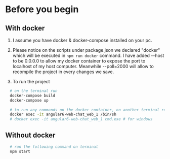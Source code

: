 # Before you begin

## With docker
1. I assume you have docker & docker-compose installed on your pc.

2. Please notice on the scripts under package.json we declared "docker" which will be executed in `npm run docker` command. I have added --host to be 0.0.0.0 to allow my docker container to expose the port to localhost of my host computer. Meanwhile --poll=2000 will allow to recompile the project in every changes we save.
 
3. To run the project 
```bash
  # on the terminal run
  docker-compose build
  docker-compose up
  
  # to run any commands on the docker container, on another terminal run
  docker exec -it angular6-web-chat_web_1 /bin/sh
  # docker exec -it angular6-web-chat_web_1 cmd.exe # for windows
```
## Without docker

```bash
  # run the following command on terminal
  npm start
```
